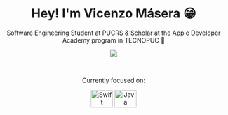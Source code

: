 <div align="center">

  <h1>Hey! I'm Vicenzo Másera 😁</h1>

  <p>Software Engineering Student at PUCRS & Scholar at the Apple Developer Academy program in TECNOPUC </p>

  <a href="www.linkedin.com/in/vicenzomasera" target="_blank"><img src="https://img.shields.io/badge/LinkedIn-0077B5?style=for-the-badge&logo=linkedin&logoColor=white"></a>

  <br/>

  <p>Currently focused on:</p>
  
  <div>
    <img align="center" alt="Swift" height="40" width="50" src="https://cdn.jsdelivr.net/gh/devicons/devicon@latest/icons/swift/swift-original.svg" />
    <img align="center" alt="Java" height="40" width="50" src="https://cdn.jsdelivr.net/gh/devicons/devicon@latest/icons/java/java-original.svg" />
  </div>

</div>
